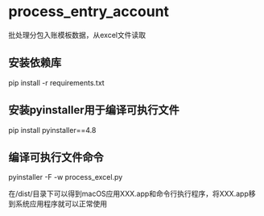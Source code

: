 # process_entry_account
批处理分包入账模板数据，从excel文件读取

## 安装依赖库
pip install -r requirements.txt

## 安装pyinstaller用于编译可执行文件
pip install pyinstaller==4.8

## 编译可执行文件命令
pyinstaller -F -w process_excel.py

在/dist/目录下可以得到macOS应用XXX.app和命令行执行程序，将XXX.app移到系统应用程序就可以正常使用
